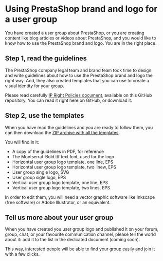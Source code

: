 # Using PrestaShop brand and logo for a user group

You have created a user group about PrestaShop, or you are creating content like blog articles or videos about PrestaShop, and you would like to know how to use the PrestaShop brand and logo. You are in the right place.


## Step 1, read the guidelines

The PrestaShop company legal team and brand team took time to design and write guidelines about how to use the PrestaShop brand and logo the right way. And, they also created templates that you can use to create a visual identity for your group.

Please read carefully [IP Right Policies document](ip-rights-policy/ip-right-policies.pdf), available on this GitHub repository. You can read it right here on GitHub, or download it.


## Step 2, use the templates

When you have read the guidelines and you are ready to follow them, you can then download the [ZIP archive with all the templates](PrestaShop_Privacy_Policies-20200917T134341Z-001.zip).

You will find in it:
- A copy of the guidelines in PDF, for reference
- The Montserrat-Bold.ttf text font, used for the logo
- Horizontal user group logo template, one line, EPS
- Horizontal user group logo template, two linew, EPS
- User group single logo, SVG
- User group sigle logo, EPS
- Vertical user group logo template, one line, EPS
- Vertical user group logo template, two lines, EPS

In order to edit them, you will need a vector graphic software like Inkscape (free software) or Adobe Illustrator, or an equivalent.


## Tell us more about your user group

When you have created you user group logo and published it on your forum, group, chat, or your favourite communication channel, please tell the world about it: add it to the list in the dedicated document (coming soon).

This way, interested people will be able to find your group easily and join it with a few clicks.
